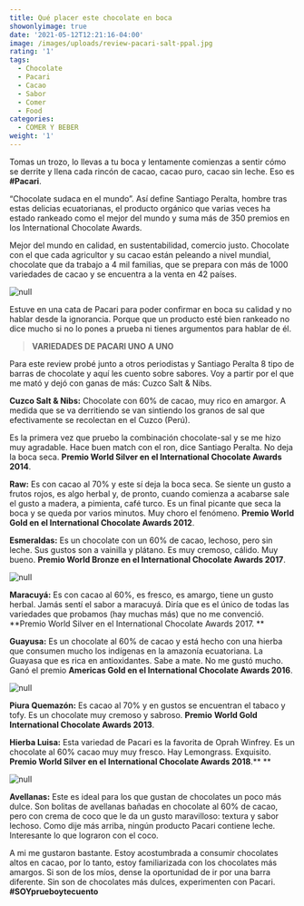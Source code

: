```yaml
---
title: Qué placer este chocolate en boca
showonlyimage: true
date: '2021-05-12T12:21:16-04:00'
image: /images/uploads/review-pacari-salt-ppal.jpg
rating: '1'
tags:
  - Chocolate
  - Pacari
  - Cacao
  - Sabor
  - Comer
  - Food
categories:
  - COMER Y BEBER
weight: '1'
---
```

Tomas un trozo, lo llevas a tu boca y lentamente comienzas a sentir cómo se derrite y llena cada rincón de cacao, cacao puro, cacao sin leche. Eso es **\#Pacari**.

<!--more-->

“Chocolate sudaca en el mundo”. Así define Santiago Peralta, hombre tras estas delicias ecuatorianas, el producto orgánico que varias veces ha estado rankeado como el mejor del mundo y suma más de 350 premios en los International Chocolate Awards.

Mejor del mundo en calidad, en sustentabilidad, comercio justo. Chocolate con el que cada agricultor y su cacao están peleando a nivel mundial, chocolate que da trabajo a 4 mil familias, que se prepara con más de 1000 variedades de cacao y se encuentra a la venta en 42 países. 

![null](/images/uploads/review-pacari-salt-ppal.jpg)

Estuve en una cata de Pacari para poder confirmar en boca su calidad y no hablar desde la ignorancia. Porque que un producto esté bien rankeado no dice mucho si no lo pones a prueba ni tienes argumentos para hablar de él.

> **VARIEDADES DE PACARI UNO A UNO**

Para este review probé junto a otros periodistas y Santiago Peralta 8 tipo de barras de chocolate y aquí les cuento sobre sabores. Voy a partir por el que me mató y dejó con ganas de más: Cuzco Salt & Nibs.

**Cuzco Salt & Nibs:** Chocolate con 60% de cacao, muy rico en amargor. A medida que se va derritiendo se van sintiendo los granos de sal que efectivamente se recolectan en el Cuzco (Perú). 

Es la primera vez que pruebo la combinación chocolate-sal y se me hizo muy agradable. Hace buen match con el ron, dice Santiago Peralta. No deja la boca seca. **Premio World Silver en el International Chocolate Awards 2014**.

**Raw:** Es con cacao al 70% y este sí deja la boca seca. Se siente un gusto a frutos rojos, es algo herbal y, de pronto, cuando comienza a acabarse sale el gusto a madera, a pimienta, café turco. Es un final picante que seca la boca y se queda por varios minutos. Muy choro el fenómeno. **Premio World Gold en el International Chocolate Awards 2012**.

**Esmeraldas:** Es un chocolate con un 60% de cacao, lechoso, pero sin leche. Sus gustos son a vainilla y plátano. Es muy cremoso, cálido. Muy bueno. **Premio World Bronze en el International Chocolate Awards 2017**.

![null](/images/uploads/review-pacari-maracuya-.jpg)

**Maracuyá:** Es con cacao al 60%, es fresco, es amargo, tiene un gusto herbal. Jamás sentí el sabor a maracuyá. Diría que es el único de todas las variedades que probamos (hay muchas más) que no me convenció. **Premio World Silver en el International Chocolate Awards 2017.
**

**Guayusa:** Es un chocolate al 60% de cacao y está hecho con una hierba que consumen mucho los indígenas en la amazonía ecuatoriana. La Guayasa que es rica en antioxidantes. Sabe a mate. No me gustó mucho. Ganó el premio **Americas Gold en el International Chocolate Awards 2016**.

![null](/images/uploads/review-pacari-quemazo-n.jpg)

**Piura Quemazón:** Es cacao al 70% y en gustos se encuentran el tabaco y tofy. Es un chocolate muy cremoso y sabroso. **Premio** **World Gold International Chocolate Awards 2013**.

**Hierba Luisa:** Esta variedad de Pacari es la favorita de Oprah Winfrey. Es un chocolate al 60% cacao muy muy fresco. Hay Lemongrass. Exquisito. **Premio World Silver en el International Chocolate Awards 2018**.**
**

![null](/images/uploads/review-pacari-hierba-luisa.jpg)

**Avellanas:** Este es ideal para los que gustan de chocolates un poco más dulce. Son bolitas de avellanas bañadas en chocolate al 60% de cacao, pero con crema de coco que le da un gusto maravilloso: textura y sabor lechoso. Como dije más arriba, ningún producto Pacari contiene leche. Interesante lo que lograron con el coco.

A mi me gustaron bastante. Estoy acostumbrada a consumir chocolates altos en cacao, por lo tanto, estoy familiarizada con los chocolates más amargos. Si son de los míos, dense la oportunidad de ir por una barra diferente. Sin son de chocolates más dulces, experimenten con Pacari. **\#SOYprueboytecuento**

